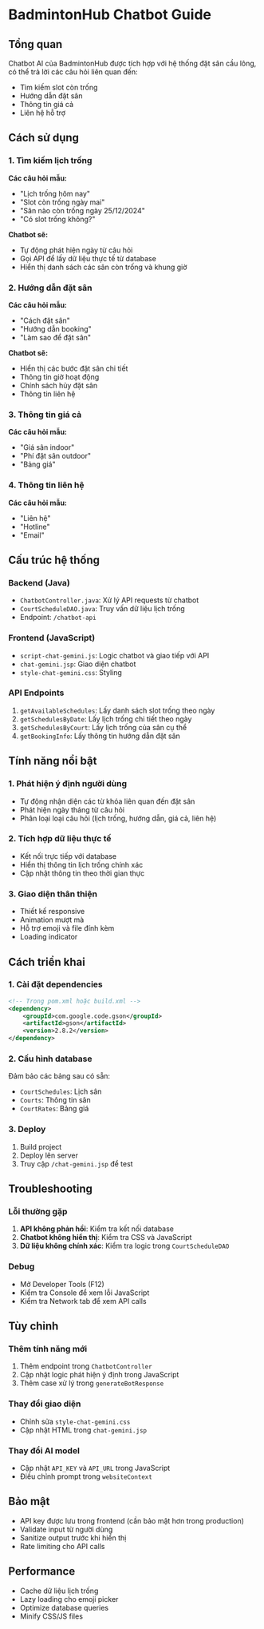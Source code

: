 # BadmintonHub Chatbot Guide

## Tổng quan
Chatbot AI của BadmintonHub được tích hợp với hệ thống đặt sân cầu lông, có thể trả lời các câu hỏi liên quan đến:
- Tìm kiếm slot còn trống
- Hướng dẫn đặt sân
- Thông tin giá cả
- Liên hệ hỗ trợ

## Cách sử dụng

### 1. Tìm kiếm lịch trống
**Các câu hỏi mẫu:**
- "Lịch trống hôm nay"
- "Slot còn trống ngày mai"
- "Sân nào còn trống ngày 25/12/2024"
- "Có slot trống không?"

**Chatbot sẽ:**
- Tự động phát hiện ngày từ câu hỏi
- Gọi API để lấy dữ liệu thực tế từ database
- Hiển thị danh sách các sân còn trống và khung giờ

### 2. Hướng dẫn đặt sân
**Các câu hỏi mẫu:**
- "Cách đặt sân"
- "Hướng dẫn booking"
- "Làm sao để đặt sân"

**Chatbot sẽ:**
- Hiển thị các bước đặt sân chi tiết
- Thông tin giờ hoạt động
- Chính sách hủy đặt sân
- Thông tin liên hệ

### 3. Thông tin giá cả
**Các câu hỏi mẫu:**
- "Giá sân indoor"
- "Phí đặt sân outdoor"
- "Bảng giá"

### 4. Thông tin liên hệ
**Các câu hỏi mẫu:**
- "Liên hệ"
- "Hotline"
- "Email"

## Cấu trúc hệ thống

### Backend (Java)
- `ChatbotController.java`: Xử lý API requests từ chatbot
- `CourtScheduleDAO.java`: Truy vấn dữ liệu lịch trống
- Endpoint: `/chatbot-api`

### Frontend (JavaScript)
- `script-chat-gemini.js`: Logic chatbot và giao tiếp với API
- `chat-gemini.jsp`: Giao diện chatbot
- `style-chat-gemini.css`: Styling

### API Endpoints
1. `getAvailableSchedules`: Lấy danh sách slot trống theo ngày
2. `getSchedulesByDate`: Lấy lịch trống chi tiết theo ngày
3. `getSchedulesByCourt`: Lấy lịch trống của sân cụ thể
4. `getBookingInfo`: Lấy thông tin hướng dẫn đặt sân

## Tính năng nổi bật

### 1. Phát hiện ý định người dùng
- Tự động nhận diện các từ khóa liên quan đến đặt sân
- Phát hiện ngày tháng từ câu hỏi
- Phân loại loại câu hỏi (lịch trống, hướng dẫn, giá cả, liên hệ)

### 2. Tích hợp dữ liệu thực tế
- Kết nối trực tiếp với database
- Hiển thị thông tin lịch trống chính xác
- Cập nhật thông tin theo thời gian thực

### 3. Giao diện thân thiện
- Thiết kế responsive
- Animation mượt mà
- Hỗ trợ emoji và file đính kèm
- Loading indicator

## Cách triển khai

### 1. Cài đặt dependencies
```xml
<!-- Trong pom.xml hoặc build.xml -->
<dependency>
    <groupId>com.google.code.gson</groupId>
    <artifactId>gson</artifactId>
    <version>2.8.2</version>
</dependency>
```

### 2. Cấu hình database
Đảm bảo các bảng sau có sẵn:
- `CourtSchedules`: Lịch sân
- `Courts`: Thông tin sân
- `CourtRates`: Bảng giá

### 3. Deploy
1. Build project
2. Deploy lên server
3. Truy cập `/chat-gemini.jsp` để test

## Troubleshooting

### Lỗi thường gặp
1. **API không phản hồi**: Kiểm tra kết nối database
2. **Chatbot không hiển thị**: Kiểm tra CSS và JavaScript
3. **Dữ liệu không chính xác**: Kiểm tra logic trong `CourtScheduleDAO`

### Debug
- Mở Developer Tools (F12)
- Kiểm tra Console để xem lỗi JavaScript
- Kiểm tra Network tab để xem API calls

## Tùy chỉnh

### Thêm tính năng mới
1. Thêm endpoint trong `ChatbotController`
2. Cập nhật logic phát hiện ý định trong JavaScript
3. Thêm case xử lý trong `generateBotResponse`

### Thay đổi giao diện
- Chỉnh sửa `style-chat-gemini.css`
- Cập nhật HTML trong `chat-gemini.jsp`

### Thay đổi AI model
- Cập nhật `API_KEY` và `API_URL` trong JavaScript
- Điều chỉnh prompt trong `websiteContext`

## Bảo mật
- API key được lưu trong frontend (cần bảo mật hơn trong production)
- Validate input từ người dùng
- Sanitize output trước khi hiển thị
- Rate limiting cho API calls

## Performance
- Cache dữ liệu lịch trống
- Lazy loading cho emoji picker
- Optimize database queries
- Minify CSS/JS files 